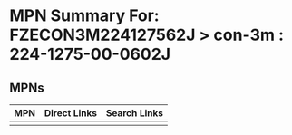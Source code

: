 



# MPN Summary For: FZECON3M224127562J > con-3m : 224-1275-00-0602J

## MPNs
  

|MPN|Direct Links|Search Links|
| :--- | :--- | :--- |
||||
